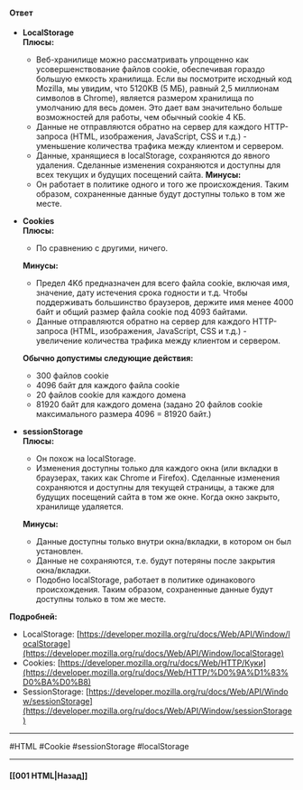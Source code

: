 #### Ответ

- **LocalStorage**  
    **Плюсы:**
    - Веб-хранилище можно рассматривать упрощенно как усовершенствование файлов cookie, обеспечивая гораздо большую емкость хранилища. Если вы посмотрите исходный код Mozilla, мы увидим, что 5120KB (5 МБ), равный 2,5 миллионам символов в Chrome), является размером хранилища по умолчанию для весь домен. Это дает вам значительно больше возможностей для работы, чем обычный cookie 4 КБ.
    - Данные не отправляются обратно на сервер для каждого HTTP-запроса (HTML, изображения, JavaScript, CSS и т.д.) - уменьшение количества трафика между клиентом и сервером.
    - Данные, хранящиеся в localStorage, сохраняются до явного удаления. Сделанные изменения сохраняются и доступны для всех текущих и будущих посещений сайта.
    **Минусы:**
    - Он работает в политике одного и того же происхождения. Таким образом, сохраненные данные будут доступны только в том же месте.
    
- **Cookies**  
    **Плюсы:**
    - По сравнению с другими, ничего.
    
    **Минусы:**
    - Предел 4Kб предназначен для всего файла cookie, включая имя, значение, дату истечения срока годности и т.д. Чтобы поддерживать большинство браузеров, держите имя менее 4000 байт и общий размер файла cookie под 4093 байтами.
    - Данные отправляются обратно на сервер для каждого HTTP-запроса (HTML, изображения, JavaScript, CSS и т.д.) - увеличение количества трафика между клиентом и сервером.
    
    **Обычно допустимы следующие действия:**
    - 300 файлов cookie
    - 4096 байт для каждого файла cookie
    - 20 файлов cookie для каждого домена
    - 81920 байт для каждого домена (задано 20 файлов cookie максимального размера 4096 = 81920 байт.)
    
- **sessionStorage**  
    **Плюсы:**
    - Он похож на localStorage.
    - Изменения доступны только для каждого окна (или вкладки в браузерах, таких как Chrome и Firefox). Сделанные изменения сохраняются и доступны для текущей страницы, а также для будущих посещений сайта в том же окне. Когда окно закрыто, хранилище удаляется.
    
    **Минусы:**
    - Данные доступны только внутри окна/вкладки, в котором он был установлен.
    - Данные не сохраняются, т.е. будут потеряны после закрытия окна/вкладки.
    - Подобно localStorage, работает в политике одинакового происхождения. Таким образом, сохраненные данные будут доступны только в том же месте.

**Подробней:**

- LocalStorage: [https://developer.mozilla.org/ru/docs/Web/API/Window/localStorage](https://developer.mozilla.org/ru/docs/Web/API/Window/localStorage)
- Cookies: [https://developer.mozilla.org/ru/docs/Web/HTTP/Куки](https://developer.mozilla.org/ru/docs/Web/HTTP/%D0%9A%D1%83%D0%BA%D0%B8)
- SessionStorage: [https://developer.mozilla.org/ru/docs/Web/API/Window/sessionStorage](https://developer.mozilla.org/ru/docs/Web/API/Window/sessionStorage)


___
#HTML #Cookie #sessionStorage #localStorage 
___

#### [[001 HTML|Назад]]